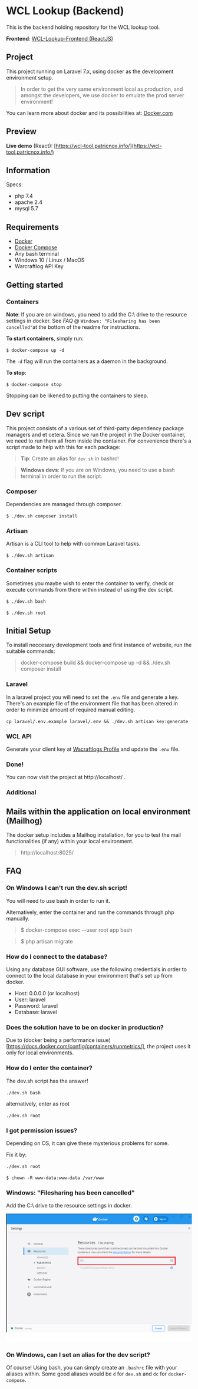 # WCL Lookup (Backend)
This is the backend holding repository for the WCL lookup tool.

**Frontend**: [WCL-Lookup-Frontend (ReactJS)](https://github.com/PatricNox/wcl-lookup-frontend) 


## Project
This project running on Laravel 7.x, using docker as the development
environment setup.

> In order to get the very same environment local as production, and amongst the developers, we use docker to emulate the prod server environment!

You can learn more about docker and its possibilities at: [Docker.com](https://store.docker.com/search?type=edition&offering=community)

## Preview

**Live demo** (React): [https://wcl-tool.patricnox.info/](https://wcl-tool.patricnox.info/)


## Information
Specs:

- php 7.4
- apache 2.4
- mysql 5.7

## Requirements

- [Docker](https://store.docker.com/search?type=edition&offering=community)
- [Docker Compose](https://docs.docker.com/compose/install/)
- Any bash terminal
- Windows 10 / Linux / MacOS
- Warcraftlog API Key

## Getting started

### Containers

**Note**: 
If you are on windows, you need to add the C:\\ drive to the resource settings 
in docker. See _FAQ_  @ `Windows: "Filesharing has been cancelled"`at the bottom of the readme for instructions.

**To start containers**, simply run:

`$ docker-compose up -d`

The `-d` flag will run the containers as a daemon in the background.

**To stop**:

`$ docker-compose stop`

Stopping can be likened to putting the containers to sleep.

## Dev script
This project consists of a various set of third-party dependency package managers and et cetera. 
Since we run the project in the Docker container, we need to run them all from inside the container. 
For convenience there's a script made to help with this for each package:

> **Tip**: Create an alias for `dev.sh` in bashrc!


> **Windows devs**: If you are on Windows, you need to use a bash terminal in order to run the script.


### Composer
Dependencies are managed through composer.

`$ ./dev.sh composer install`


### Artisan
Artisan is a CLI tool to help with common Laravel tasks.

`$ ./dev.sh artisan`

### Container scripts
Sometimes you maybe wish to enter the container to verify, check or execute commands
from there within instead of using the dev script.

`$ ./dev.sh bash`

`$ ./dev.sh root`


## Initial Setup
To install neccesary development tools and first instance of website, run the
suitable commands:

> docker-compose build && docker-compose up -d && ./dev.sh composer install

### Laravel

In a laravel project you will need to set the `.env` file and generate a key. 
There's an example file of the environment file that has been altered in order to minimize
amount of required manual editing. 

`cp laravel/.env.example laravel/.env && ./dev.sh artisan key:generate`

### WCL API

Generate your client key at [Wacraftlogs Profile](https://www.warcraftlogs.com/profile) and update the `.env` file.

### Done!

You can now visit the project at http://localhost/ .

### Additional

## Mails within the application on local environment (Mailhog)
The docker setup includes a Mailhog installation, for you to test the mail functionalities (if any)
within your local environment. 

> http://localhost:8025/

## FAQ

### On Windows I can't run the dev.sh script!

You will need to use bash in order to run it.

Alternatively, enter the container and run the commands through php manually.

> $ docker-compose exec --user root app bash

> $ php artisan migrate

### How do I connect to the database?
Using any database GUI software, use the following credentials in order to connect to
the local database in your environment that's set up from docker.

* Host: 0.0.0.0 (or localhost)
* User: laravel
* Password: laravel
* Database: laravel

### Does the solution have to be on docker in production?
Due to (docker being a performance issue)[https://docs.docker.com/config/containers/runmetrics/], 
the project uses it only for local environments.

### How do I enter the container?
The dev.sh script has the answer!

`./dev.sh bash`

alternatively, enter as root

`./dev.sh root`

### I got permission issues?
Depending on OS, it can give these mysterious problems for some.

Fix it by:

`./dev.sh root`


`$ chown -R www-data:www-data /var/www`

### Windows: "Filesharing has been cancelled"

Add the C:\\ drive to the resource settings in docker.

![Windows fileshare issue](help/windows-docker-help.png)

### On Windows, can I set an alias for the dev script?

Of course! Using bash, you can simply create an `.bashrc` file with your aliases
within. Some good aliases would be `d` for `dev.sh` and `dc` for `docker-compose`.
